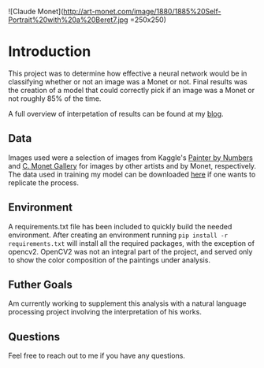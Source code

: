 ![Claude Monet](http://art-monet.com/image/1880/1885%20Self-Portrait%20with%20a%20Beret7.jpg =250x250)

# Introduction

This project was to determine how effective a neural network would be in classifying whether or not an image was a Monet or not. Final results was the creation of a model that could correctly pick if an image was a Monet or not roughly 85% of the time.

A full overview of interpetation of results can be found at my [blog](https://sambozek.github.io/capstone.html#capstone).

## Data

Images used were a selection of images from Kaggle's [Painter by Numbers](https://www.kaggle.com/c/painter-by-numbers) and [C. Monet Gallery](http://www.cmonetgallery.com/) for images by other artists and by Monet, respectively. The data used in training my model can be downloaded [here](https://drive.google.com/open?id=0B1wR-CWF6d0maTd1SFYwWXZZb0k) if one wants to replicate the process. 

## Environment

A requirements.txt file has been included to quickly build the needed environment. After creating an environment running `pip install -r requirements.txt` will install all the required packages, with the exception of opencv2. OpenCV2 was not an integral part of the project, and served only to show the color composition of the paintings under analysis.

## Futher Goals

Am currently working to supplement this analysis with a natural language processing project involving the interpretation of his works.

## Questions

Feel free to reach out to me if you have any questions.